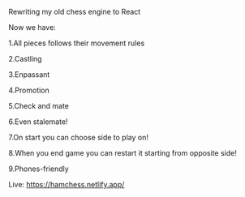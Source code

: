 Rewriting my old chess engine to React


Now we have: 
  
  1.All pieces follows their movement rules

  2.Castling

  3.Enpassant

  4.Promotion

  5.Check and mate

  6.Even stalemate!

  7.On start you can choose side to play on!

  8.When you end game you can restart it starting from opposite side!

  9.Phones-friendly


Live: https://hamchess.netlify.app/
